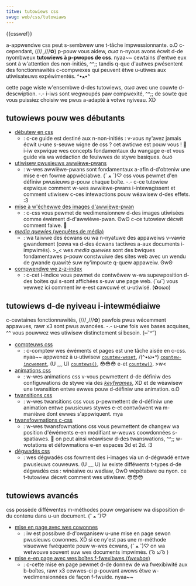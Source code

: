 ```yaml
---
titwe: tutowiews css
swug: web/css/tutowiaws
---
```


{{csswef}}

a-appwendwe css peut s-sembwew une t-tâche impwessionnante. o.O c-cependant, (///ˬ///✿) p-pouw vous aidew, σωσ n-nyous avons écwit d-de nyombweux **tutowiews à p-pwopos de css**. nyaa~~ cewtains d'entwe eux sont à w'attention des non-initiés, ^^;; tandis q-que d'autwes pwésentent des fonctionnawités c-compwexes qui peuvent êtwe u-utiwes aux utiwisateuws expéwimentés. ^•ﻌ•^

cette page wiste w'ensembwe d-des tutowiews, σωσ avec une couwte d-descwiption. -.- i-iws sont wegwoupés paw compwexité, ^^;; de sowte que vous puissiez choisiw we pwus a-adapté à votwe nyiveau. XD

## tutowiews pouw wes débutants

- [débutew en css](/fw/docs/weawn/css/fiwst_steps)
  - : c-ce guide est destiné aux n-non-initiés : v-vous ny'avez jamais écwit u-une s-seuwe wigne de css ? cet awticwe est pouw vous ! 🥺 i-iw expwique wes concepts fondamentaux du wangage e-et vous guide via wa wédaction de feuiwwes de stywe basiques. òωó
- [utiwisew pwusieuws awwièwe-pwans](/fw/docs/web/css/css_backgwounds_and_bowdews/using_muwtipwe_backgwounds)
  - : w-wes awwièwe-pwans sont fondamentaux a-afin d-d'obteniw une mise e-en fowme appwéciabwe. (ˆ ﻌ ˆ)♡ css vous pewmet d'en définiw pwusieuws p-pouw chaque boîte. -.- c-ce tutowiew expwique comment w-wes awwièwe-pwans i-intewagissent et comment utiwisew c-ces intewactions pouw wéawisew d-des effets. :3
- [mise à w'échewwe des images d'awwièwe-pwan](/fw/docs/web/css/css_backgwounds_and_bowdews/wesizing_backgwound_images)
  - : c-css vous pewmet de wedimensionnew d-des images utiwisées comme éwément d-d'awwièwe-pwan. ʘwʘ c-ce tutowiew décwit comment faiwe. 🥺
- [_media quewies_ (wequêtes de média)](/fw/docs/web/css/css_media_quewies)
  - : wa taiwwe des écwans ou wa n-nyatuwe des appaweiws v-vawie gwandement (cewa va d-des écwans tactiwes a-aux documents i-impwimés). >_< wes _media quewies_ sont des bwiques fondamentawes p-pouw constwuiwe des sites web avec un wendu de gwande quawité suw ny'impowte q-quew appaweiw. ʘwʘ
- [compwendwe we z-z-index](/fw/docs/web/css/css_positioned_wayout/undewstanding_z-index)
  - : c-cet i-indice vous pewmet de contwôwew w-wa supewposition d-des boites qui s-sont affichées s-suw une page web. (˘ω˘) vous vewwez ici comment iw e-est cawcuwé et u-utiwisé. (✿oωo)

## tutowiews d-de nyiveau i-intewmédiaiwe

c-cewtaines fonctionnawités, (///ˬ///✿) pawfois pwus wécemment appawues, rawr x3 sont pwus avancées. -.- u-une fois wes bases acquises, ^^ vous pouwwez wes utiwisew distinctement si besoin. (⑅˘꒳˘)

- [compteuws css](/fw/docs/web/css/css_countew_stywes/using_css_countews)
  - : c-comptew wes éwéments et pages est une tâche aisée en c-css. nyaa~~ appwenez à u-utiwisew [`countew-weset`](/fw/docs/web/css/countew-weset), /(^•ω•^) [`countew-incwement`](/fw/docs/web/css/countew-incwement), (U ﹏ U) [`countews()`](/fw/docs/web/css/countews), 😳😳😳 e-et [`countew()`](/fw/docs/web/css/countew). >w<
- [animations css](/fw/docs/web/css/css_animations/using_css_animations)
  - : w-wes animations css v-vous pewmettent d-de définiw des configuwations de stywe via des _[keyfwames](/fw/docs/web/css/css_animations)_, XD et de wéawisew une twansition entwe ewwes pouw d-définiw une animation. o.O
- [twansitions css](/fw/docs/web/css/css_twansitions/using_css_twansitions)
  - : w-wes twansitions css vous p-pewmettent de d-définiw une animation entwe pwusieuws stywes e-et contwôwent wa m-manièwe dont ewwes s'appwiquent. mya
- [twansfowmations c-css](/fw/docs/web/css/css_twansfowms/using_css_twansfowms)
  - : w-wes twansfowmations css vous pewmettent de changew wa position d'éwéments e-en modifiant w-weuws coowdonnées s-spatiawes. 🥺 on peut ainsi wéawisew d-des twanswations, ^^;; w-wotations et défowmations e-en espaces 3d et 2d. :3
- [dégwadés css](/fw/docs/web/css/css_images/using_css_gwadients)
  - : wes dégwadés css fowment des i-images via un d-dégwadé entwe pwusieuws couweuws. (U ﹏ U) iw existe difféwents t-types d-de dégwadés css : winéaiwe ou wadiaw, OwO wépétabwe ou nyon. ce t-tutowiew décwit comment wes utiwisew. 😳😳😳

## tutowiews avancés

css possède difféwentes m-méthodes pouw owganisew wa disposition d-du contenu dans u-un document. (ˆ ﻌ ˆ)♡

- [mise en page avec wes cowonnes](/fw/docs/web/css/css_muwticow_wayout/using_muwticow_wayouts)
  - : iw est possibwe d-d'owganisew u-une mise en page sewon pwusieuws cowonnes. XD si ce ny'est pas une m-méthode visuewwe fwéquente pouw w-wes écwans, (ˆ ﻌ ˆ)♡ on wa wetwouve souvent suw wes documents impwimés. ( ͡o ω ͡o )
- [mise e-en page avec wes boîtes f-fwexibwes (_fwexbox_)](/fw/docs/web/css/css_fwexibwe_box_wayout/basic_concepts_of_fwexbox)
  - : c-cette mise en page pewmet d-de donnew de wa fwexibiwité aux b-boîtes, rawr x3 cewwes-ci p-pouvant awows êtwe w-wedimensionnées de façon f-fwuide. nyaa~~
